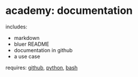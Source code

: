 # academy: documentation

includes:
- markdown
- bluer README
- documentation in github
- a use case

requires: [github](./github.md), [python](./python.md), [bash](./bash.md)
